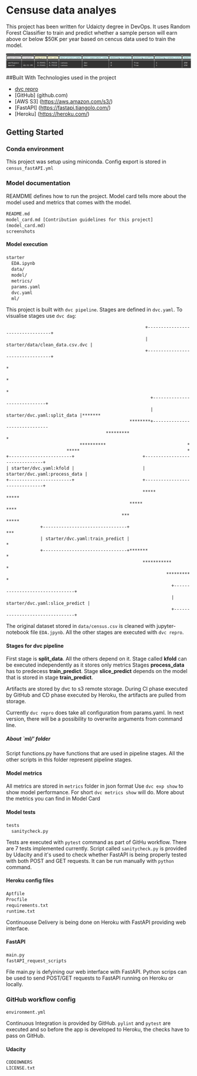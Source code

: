 # Censuse data analyes 

This project has been written for Udaicty degree in DevOps.
It uses Random Forest Classifier to train and predict whether a sample person
will earn above or below  $50K per year based on cencus data used to train the model.

![model experiment with metrics](/screenshots/dvc_exp_show.png)

##Built With
Technologies used in the project
* [dvc repro](https://dvc.org/doc/command-reference/repro)
* [GitHub] (github.com) 
* [AWS S3] (https://aws.amazon.com/s3/)
* [FastAPI] (https://fastapi.tiangolo.com/) 
* [Heroku] (https://heroku.com/)


## Getting Started

### Conda environment
This project was setup using miniconda. Config export is stored in `census_fastAPI.yml`

### Model documentation
REAMDME defines how to run the project. Model card tells more about the model used and metrics
that comes with the model.
```
README.md
model_card.md [Contribution guidelines for this project](model_card.md)
screenshots
```

#### Model execution
```
starter
  EDA.ipynb
  data/
  model/
  metrics/
  params.yaml
  dvc.yaml
  ml/
```
This project is built with `dvc pipeline`. Stages are defined in `dvc.yaml`. 
To visualise stages use `dvc dag`:
```
                                                     +---------------------------------+
                                                     | starter/data/clean_data.csv.dvc |
                                                     +---------------------------------+
                                                                       *
                                                                       *
                                                                       *
                                                       +-----------------------------+
                                                       | starter/dvc.yaml:split_data |*******
                                               ********+------------------------------
                                      *********                       *                                    
                            **********                               *                                      
                       *****                                         *                                     
+------------------------+                          +-------------------------------+                     
| starter/dvc.yaml:kfold |                          | starter/dvc.yaml:process_data |                    
+------------------------+                          +-------------------------------+                   
                                                    *****                         *****                
                                               *****                                   ****           
                                            ***                                            *****   
             +--------------------------------+                                        *** 
             | starter/dvc.yaml:train_predict |                                          *
             +--------------------------------+*******                                   *
                                                    ***********                        *
                                                             *********               * 
                                                               +--------------------------------+
                                                               | starter/dvc.yaml:slice_predict |
                                                               +--------------------------------+

```
The original dataset stored in `data/census.csv` is cleaned with jupyter-notebook file `EDA.jpynb`.
All the other stages are executed with `dvc repro`.

#### Stages for dvc pipeline
First stage is **split_data**. All the others depend on it.
Stage called **kfold** can be executed independently as it stores only metrics
Stages **process_data** has to predecess **train_predict**. 
Stage **slice_predict** depends on the model that is stored in stage **train_predict**.

Artifacts are stored by dvc to s3 remote storage. During CI phase executed by GitHub 
and CD phase executed by Heroku, the artifacts are pulled from storage.

Currently `dvc repro` does take all configuration from params.yaml.
In next version, there will be a possibility to overwrite arguments from command line.

##### About `ml/' folder
Script functions.py have functions that are used in pipeline stages.
All the other scripts in this folder represent pipeline stages.


#### Model metrics
All metrics are stored in `metrics` folder in json format
Use `dvc exp show` to show model performance. For short `dvc metrics show` will do.
More about the metrics you can find in Model Card

#### Model tests
```
tests
  sanitycheck.py
```
Tests are executed with `pytest` command as part of GitHu workflow. 
There are 7 tests implemented currently.
Script called `sanitycheck.py` is provided by Udacity and it's used to check
whether FastAPI is being properly tested with both POST and GET requests.
It can be run manually with `python` command.

#### Heroku config files
```
Aptfile
Procfile
requirements.txt
runtime.txt
```
Continuouse Delivery is being done on Heroku with FastAPI providing web interface.

#### FastAPI
```
main.py
fastAPI_request_scripts
```
File main.py is defyining our web interface with FastAPI. Python scrips can be used to send
POST/GET requests to FastAPI running on Heroku or locally.


### GitHub workflow config
```
environment.yml
```
Continuous Integration is provided by GitHub.
`pylint` and `pytest` are executed and so before the app is developed to Heroku,
the checks have to pass on GitHub.

#### Udacity
```
CODEOWNERS
LICENSE.txt
```




